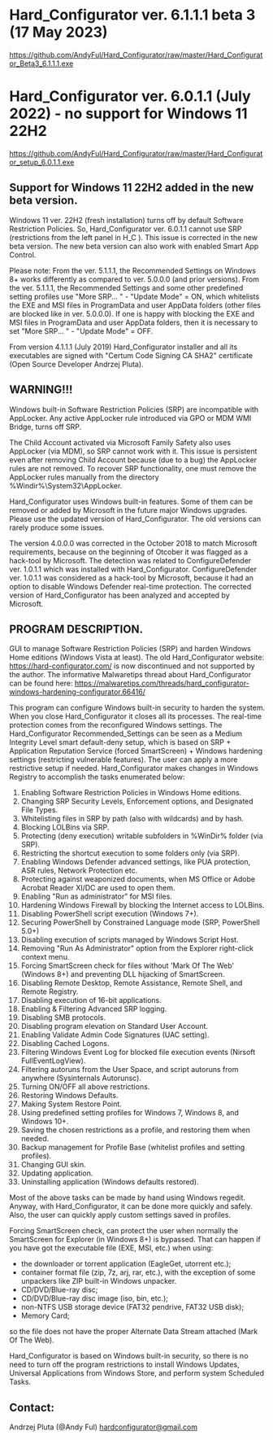 # Hard_Configurator ver. 6.1.1.1 beta 3 (17 May 2023)
https://github.com/AndyFul/Hard_Configurator/raw/master/Hard_Configurator_Beta3_6.1.1.1.exe

# Hard_Configurator ver. 6.0.1.1 (July 2022) - no support for Windows 11 22H2
https://github.com/AndyFul/Hard_Configurator/raw/master/Hard_Configurator_setup_6.0.1.1.exe


## Support for Windows 11 22H2 added in the new beta version.

Windows 11 ver. 22H2 (fresh installation) turns off by default Software Restriction Policies. So, Hard_Configurator ver. 
6.0.1.1 cannot use SRP (restrictions from the left panel in H_C ). This issue is corrected in the new beta version. The new 
beta version can also work with enabled Smart App Control.

Please note: From the ver. 5.1.1.1, the Recommended Settings on Windows 8+ works differently as compared to ver. 5.0.0.0 (and 
prior versions). 
From the ver. 5.1.1.1, the Recommended Settings and some other predefined setting profiles use "More SRP... " - "Update Mode" 
= ON, which whitelists the EXE and MSI files in ProgramData and user AppData folders (other files are blocked like in ver. 
5.0.0.0). If one is happy with blocking the EXE and MSI files in ProgramData and user AppData folders, then it is necessary to 
set "More SRP... " - "Update Mode" = OFF.

From version 4.1.1.1 (July 2019) Hard_Configurator installer and all its executables are signed with "Certum Code Signing CA 
SHA2" certificate (Open Source Developer Andrzej Pluta).

## WARNING!!!
Windows built-in Software Restriction Policies (SRP) are incompatible with AppLocker. Any active AppLocker rule introduced
via GPO or MDM WMI Bridge, turns off SRP.

The Child Account activated via Microsoft Family Safety also uses AppLocker (via MDM), so SRP cannot work with it. 
This issue is persistent even after removing Child Account because (due to a bug) the AppLocker rules are not removed. To 
recover SRP functionality, one must remove the AppLocker rules manually from the directory %Windir%\System32\AppLocker.

Hard_Configurator uses Windows built-in features. Some of them can be removed or added by Microsoft in the future major 
Windows upgrades. 
Please use the updated version of Hard_Configurator. The old versions can rarely produce some issues.

The version 4.0.0.0 was corrected in the October 2018 to match Microsoft requirements, because on the beginning of Otcober
it was flagged as a hack-tool by Microsoft. The detection was related to ConfigureDefender ver. 1.0.1.1 which was installed 
with Hard_Configurator. ConfigureDefender ver. 1.0.1.1 was considered as a hack-tool by Microsoft, because it had an option to 
disable Windows Defender real-time protection. The corrected version of Hard_Configurator has been analyzed and accepted by 
Microsoft.


## PROGRAM DESCRIPTION.

GUI to manage Software Restriction Policies (SRP) and harden Windows Home editions (Windows Vista at least).
The old Hard_Configurator website: https://hard-configurator.com/ is now discontinued and not supported by the author. 
The informative Malwaretips thread about Hard_Configurator can be found here:
https://malwaretips.com/threads/hard_configurator-windows-hardening-configurator.66416/


This program can configure Windows built-in security to harden the system. When you close Hard_Configurator it closes all its 
processes. The real-time protection comes from the reconfigured Windows settings.
The Hard_Configurator Recommended_Settings can be seen as a Medium Integrity Level smart default-deny setup, which is based on 
SRP + Application Reputation Service (forced SmartScreen) + Windows hardening settings (restricting vulnerable features). The 
user can apply a more restrictive setup if needed.
Hard_Configurator makes changes in Windows Registry to accomplish the tasks enumerated below:

1. Enabling Software Restriction Policies in Windows Home editions.
2. Changing SRP Security Levels, Enforcement options, and Designated File Types.
3. Whitelisting files in SRP by path (also with wildcards) and by hash.
4. Blocking LOLBins via SRP.
5. Protecting (deny execution) writable subfolders in %WinDir% folder (via SRP).
6. Restricting the shortcut execution to some folders only (via SRP).
7. Enabling Windows Defender advanced settings, like PUA protection, ASR rules, Network Protection etc. 
8. Protecting against weaponized documents, when MS Office or Adobe Acrobat Reader XI/DC are used to open them.
9. Enabling "Run as administrator" for MSI files.
10. Hardening Windows Firewall by blocking the Internet access to LOLBins.
11. Disabling PowerShell script execution (Windows 7+).
12. Securing PowerShell by Constrained Language mode (SRP, PowerShell 5.0+)
13. Disabling execution of scripts managed by Windows Script Host.
14. Removing "Run As Administrator" option from the Explorer right-click context menu.
15. Forcing SmartScreen check for files without 'Mark Of The Web' (Windows 8+) and preventing DLL hijacking of SmartScreen.
16. Disabling Remote Desktop, Remote Assistance, Remote Shell, and Remote Registry.
17. Disabling execution of 16-bit applications.
18. Enabling & Filtering Advanced SRP logging.
19. Disabling SMB protocols.
20. Disabling program elevation on Standard User Account.
21. Enabling Validate Admin Code Signatures (UAC setting).
22. Disabling Cached Logons.
23. Filtering Windows Event Log for blocked file execution events (Nirsoft FullEventLogView).
24. Filtering autoruns from the User Space, and script autoruns from anywhere (Sysinternals Autorunsc).
25. Turning ON/OFF all above restrictions.
26. Restoring Windows Defaults.
27. Making System Restore Point.
28. Using predefined setting profiles for Windows 7, Windows 8, and Windows 10+.
29. Saving the chosen restrictions as a profile, and restoring them when needed.
30. Backup management for Profile Base (whitelist profiles and setting profiles).
31. Changing GUI skin.
32. Updating application.
33. Uninstalling application (Windows defaults restored).


Most of the above tasks can be made by hand using Windows regedit. Anyway, with Hard_Configurator, it can be done more quickly 
and safely. Also, the user can quickly apply custom settings saved in profiles.

Forcing SmartScreen check, can protect the user when normally the SmartScreen for Explorer (in Windows 8+) is bypassed.
That can happen if you have got the executable file (EXE, MSI, etc.) when using:

* the downloader or torrent application (EagleGet, utorrent etc.);
* container format file (zip, 7z, arj, rar, etc.), with the exception of some unpackers like ZIP built-in Windows unpacker.
* CD/DVD/Blue-ray disc;
* CD/DVD/Blue-ray disc image (iso, bin, etc.);
* non-NTFS USB storage device (FAT32 pendrive, FAT32 USB disk);
* Memory Card;

so the file does not have the proper Alternate Data Stream attached (Mark Of The Web).

Hard_Configurator is based on Windows built-in security, so there is no need to turn off the program restrictions to install 
Windows Updates, 
Universal Applications from Windows Store, and perform system Scheduled Tasks.

## Contact: 
Andrzej Pluta (@Andy Ful)
hardconfigurator@gmail.com
